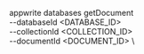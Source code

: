 appwrite databases getDocument \
        --databaseId <DATABASE_ID> \
        --collectionId <COLLECTION_ID> \
        --documentId <DOCUMENT_ID> \

